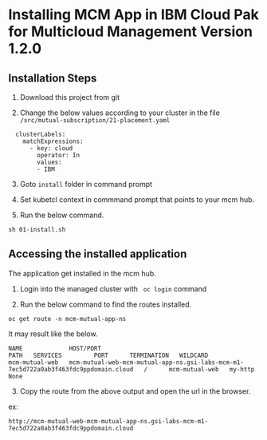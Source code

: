 # Installing MCM App in IBM Cloud Pak for Multicloud Management Version 1.2.0 

## Installation Steps

1. Download this project from git

2. Change the below values according to your cluster in the file `/src/mutual-subscription/21-placement.yaml` 

```
  clusterLabels:
    matchExpressions:
      - key: cloud
        operator: In
        values:
        - IBM
```

3. Goto `install` folder in command prompt

4. Set kubetcl context in commmand prompt that points to your mcm hub.

5. Run the below command.

```
sh 01-install.sh
```

## Accessing the installed application

The application get installed in the mcm hub.

1. Login into the managed cluster with ` oc login`  command

2. Run the below command to find the routes installed.

```
oc get route -n mcm-mutual-app-ns
```

It may result like the below.
```
NAME             HOST/PORT                                                                                                                 PATH   SERVICES         PORT      TERMINATION   WILDCARD
mcm-mutual-web   mcm-mutual-web-mcm-mutual-app-ns.gsi-labs-mcm-m1-7ec5d722a0ab3f463fdc9ppdomain.cloud   /      mcm-mutual-web   my-http                 None
```

3. Copy the route from the above output and open the url in the browser.

ex:
```
http://mcm-mutual-web-mcm-mutual-app-ns.gsi-labs-mcm-m1-7ec5d722a0ab3f463fdc9ppdomain.cloud
```
